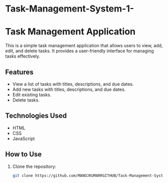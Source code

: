 # Task-Management-System-1-
# Task Management Application

This is a simple task management application that allows users to view, add, edit, and delete tasks. It provides a user-friendly interface for managing tasks effectively.

## Features

- View a list of tasks with titles, descriptions, and due dates.
- Add new tasks with titles, descriptions, and due dates.
- Edit existing tasks.
- Delete tasks.

## Technologies Used

- HTML
- CSS
- JavaScript

## How to Use

1. Clone the repository:
   ```sh
   git clone https://github.com/MANOJKUMARRGITHUB/Task-Management-System-1-/tree/main/tast%20management%20system
